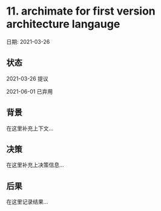 # 11. archimate for first version architecture langauge

日期: 2021-03-26

## 状态

2021-03-26 提议

2021-06-01 已弃用

## 背景

在这里补充上下文...

## 决策

在这里补充上决策信息...

## 后果

在这里记录结果...
